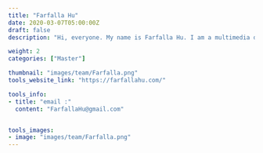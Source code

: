 ```yaml
---
title: "Farfalla Hu"
date: 2020-03-07T05:00:00Z
draft: false
description: "Hi, everyone. My name is Farfalla Hu. I am a multimedia designer and I studied Motion Media and Interactive Design as my undergrad at SCAD.  My master's degree is at GSU in Computer Science. Here is my personal website http://farfallahu.com/."

weight: 2
categories: ["Master"]

thumbnail: "images/team/Farfalla.png"
tools_website_link: "https://farfallahu.com/"

tools_info:
- title: "email :"
  content: "FarfallaHu@gmail.com"


tools_images:
- image: "images/team/Farfalla.png"
---
```

